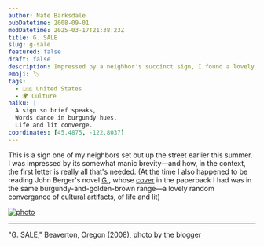 ```yaml
---
author: Nate Barksdale
pubDatetime: 2008-09-01
modDatetime: 2025-03-17T21:38:23Z
title: G. SALE
slug: g-sale
featured: false
draft: false
description: Impressed by a neighbor's succinct sign, I found a lovely convergence of cultural artifacts while reading John Berger's novel.
emoji: 🏷️
tags:
  - 🇺🇸 United States
  - 🌍 Culture
haiku: |
  A sign so brief speaks,  
  Words dance in burgundy hues,  
  Life and lit converge.
coordinates: [45.4875, -122.8037]
---
```


This is a sign one of my neighbors set out up the street earlier this summer. I was impressed by its somewhat manic brevity—and how, in the context, the first letter is really all that's needed. (At the time I also happened to be reading John Berger's novel [G.](http://web.archive.org/web/20230826061202/https://www.amazon.com/G-Novel-John-Berger/dp/0679736549), whose [cover](https://www.google.com/search?q=%22cover%22%20amazon.com) in the paperback I had was in the same burgundy-and-golden-brown range—a lovely random convergance of cultural artifacts, of life and lit)

[![photo](http://culture-making.com/media/P1010012.jpg)](about:blank)

---

"G. SALE," Beaverton, Oregon (2008), photo by the blogger
